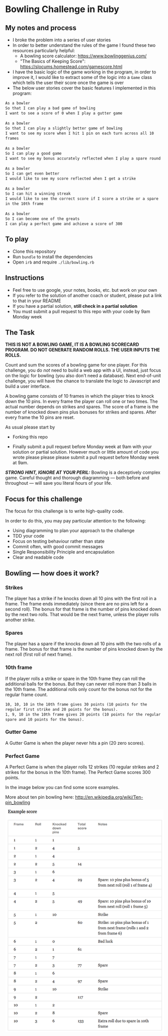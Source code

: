 Bowling Challenge in Ruby
=================

## My notes and process
* I broke the problem into a series of user stories
* In order to better understand the rules of the game I found these two resources particularly helpful:
  - A bowling score calculator: https://www.bowlinggenius.com/
  - "The Basics of Keeping Score": https://slocums.homestead.com/gamescore.html
* I have the basic logic of the game working in the program, in order to improve it, I would like to extract some of the logic into a `Game` class which tells the user their score once the game is over
* The below user stories cover the basic features I implemented in this program:
```
As a bowler
So that I can play a bad game of bowling 
I want to see a score of 0 when I play a gutter game

As a bowler
So that I can play a slightly better game of bowling  
I want to see my score when I hit 1 pin on each turn across all 10 frames

As a bowler
So I can play a good game
I want to see my bonus accurately reflected when I play a spare round

As a bowler 
So I can get even better
I would like to see my score reflected when I get a strike

As a bowler
So I can hit a winning streak
I would like to see the correct score if I score a strike or a spare in the 10th frame

As a bowler
So I can become one of the greats
I can play a perfect game and achieve a score of 300
```
## To play
* Clone this repository
* Run `bundle` to install the dependencies 
* Open `irb` and require `./lib/bowling.rb`

## Instructions

* Feel free to use google, your notes, books, etc. but work on your own
* If you refer to the solution of another coach or student, please put a link to that in your README
* If you have a partial solution, **still check in a partial solution**
* You must submit a pull request to this repo with your code by 9am Monday week

## The Task

**THIS IS NOT A BOWLING GAME, IT IS A BOWLING SCORECARD PROGRAM. DO NOT GENERATE RANDOM ROLLS. THE USER INPUTS THE ROLLS.**

Count and sum the scores of a bowling game for one player. For this challenge, you do _not_ need to build a web app with a UI, instead, just focus on the logic for bowling (you also don't need a database). Next end-of-unit challenge, you will have the chance to translate the logic to Javascript and build a user interface.

A bowling game consists of 10 frames in which the player tries to knock down the 10 pins. In every frame the player can roll one or two times. The actual number depends on strikes and spares. The score of a frame is the number of knocked down pins plus bonuses for strikes and spares. After every frame the 10 pins are reset.

As usual please start by

* Forking this repo

* Finally submit a pull request before Monday week at 9am with your solution or partial solution.  However much or little amount of code you wrote please please please submit a pull request before Monday week at 9am. 

___STRONG HINT, IGNORE AT YOUR PERIL:___ Bowling is a deceptively complex game. Careful thought and thorough diagramming — both before and throughout — will save you literal hours of your life.

## Focus for this challenge
The focus for this challenge is to write high-quality code.

In order to do this, you may pay particular attention to the following:
* Using diagramming to plan your approach to the challenge
* TDD your code
* Focus on testing behaviour rather than state
* Commit often, with good commit messages
* Single Responsibility Principle and encapsulation
* Clear and readable code

## Bowling — how does it work?

### Strikes

The player has a strike if he knocks down all 10 pins with the first roll in a frame. The frame ends immediately (since there are no pins left for a second roll). The bonus for that frame is the number of pins knocked down by the next two rolls. That would be the next frame, unless the player rolls another strike.

### Spares

The player has a spare if the knocks down all 10 pins with the two rolls of a frame. The bonus for that frame is the number of pins knocked down by the next roll (first roll of next frame).

### 10th frame

If the player rolls a strike or spare in the 10th frame they can roll the additional balls for the bonus. But they can never roll more than 3 balls in the 10th frame. The additional rolls only count for the bonus not for the regular frame count.

    10, 10, 10 in the 10th frame gives 30 points (10 points for the regular first strike and 20 points for the bonus).
    1, 9, 10 in the 10th frame gives 20 points (10 points for the regular spare and 10 points for the bonus).

### Gutter Game

A Gutter Game is when the player never hits a pin (20 zero scores).

### Perfect Game

A Perfect Game is when the player rolls 12 strikes (10 regular strikes and 2 strikes for the bonus in the 10th frame). The Perfect Game scores 300 points.

In the image below you can find some score examples.

More about ten pin bowling here: http://en.wikipedia.org/wiki/Ten-pin_bowling

![Ten Pin Score Example](images/example_ten_pin_scoring.png)
